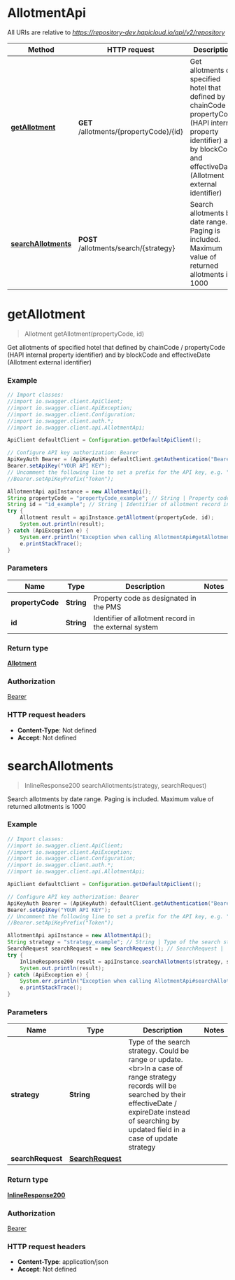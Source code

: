 # AllotmentApi

All URIs are relative to *https://repository-dev.hapicloud.io/api/v2/repository*

Method | HTTP request | Description
------------- | ------------- | -------------
[**getAllotment**](AllotmentApi.md#getAllotment) | **GET** /allotments/{propertyCode}/{id} | Get allotments of specified hotel that defined by chainCode / propertyCode (HAPI internal property identifier) and by blockCode and effectiveDate (Allotment external identifier)
[**searchAllotments**](AllotmentApi.md#searchAllotments) | **POST** /allotments/search/{strategy} | Search allotments by date range. Paging is included. Maximum value of returned allotments is 1000


<a name="getAllotment"></a>
# **getAllotment**
> Allotment getAllotment(propertyCode, id)

Get allotments of specified hotel that defined by chainCode / propertyCode (HAPI internal property identifier) and by blockCode and effectiveDate (Allotment external identifier)

### Example
```java
// Import classes:
//import io.swagger.client.ApiClient;
//import io.swagger.client.ApiException;
//import io.swagger.client.Configuration;
//import io.swagger.client.auth.*;
//import io.swagger.client.api.AllotmentApi;

ApiClient defaultClient = Configuration.getDefaultApiClient();

// Configure API key authorization: Bearer
ApiKeyAuth Bearer = (ApiKeyAuth) defaultClient.getAuthentication("Bearer");
Bearer.setApiKey("YOUR API KEY");
// Uncomment the following line to set a prefix for the API key, e.g. "Token" (defaults to null)
//Bearer.setApiKeyPrefix("Token");

AllotmentApi apiInstance = new AllotmentApi();
String propertyCode = "propertyCode_example"; // String | Property code as designated in the PMS
String id = "id_example"; // String | Identifier of allotment record in the external system
try {
    Allotment result = apiInstance.getAllotment(propertyCode, id);
    System.out.println(result);
} catch (ApiException e) {
    System.err.println("Exception when calling AllotmentApi#getAllotment");
    e.printStackTrace();
}
```

### Parameters

Name | Type | Description  | Notes
------------- | ------------- | ------------- | -------------
 **propertyCode** | **String**| Property code as designated in the PMS |
 **id** | **String**| Identifier of allotment record in the external system |

### Return type

[**Allotment**](Allotment.md)

### Authorization

[Bearer](../README.md#Bearer)

### HTTP request headers

 - **Content-Type**: Not defined
 - **Accept**: Not defined

<a name="searchAllotments"></a>
# **searchAllotments**
> InlineResponse200 searchAllotments(strategy, searchRequest)

Search allotments by date range. Paging is included. Maximum value of returned allotments is 1000

### Example
```java
// Import classes:
//import io.swagger.client.ApiClient;
//import io.swagger.client.ApiException;
//import io.swagger.client.Configuration;
//import io.swagger.client.auth.*;
//import io.swagger.client.api.AllotmentApi;

ApiClient defaultClient = Configuration.getDefaultApiClient();

// Configure API key authorization: Bearer
ApiKeyAuth Bearer = (ApiKeyAuth) defaultClient.getAuthentication("Bearer");
Bearer.setApiKey("YOUR API KEY");
// Uncomment the following line to set a prefix for the API key, e.g. "Token" (defaults to null)
//Bearer.setApiKeyPrefix("Token");

AllotmentApi apiInstance = new AllotmentApi();
String strategy = "strategy_example"; // String | Type of the search strategy. Could be range or update.<br>In a case of range strategy records will be searched by their effectiveDate / expireDate instead of searching by updated field in a case of update strategy
SearchRequest searchRequest = new SearchRequest(); // SearchRequest | 
try {
    InlineResponse200 result = apiInstance.searchAllotments(strategy, searchRequest);
    System.out.println(result);
} catch (ApiException e) {
    System.err.println("Exception when calling AllotmentApi#searchAllotments");
    e.printStackTrace();
}
```

### Parameters

Name | Type | Description  | Notes
------------- | ------------- | ------------- | -------------
 **strategy** | **String**| Type of the search strategy. Could be range or update.&lt;br&gt;In a case of range strategy records will be searched by their effectiveDate / expireDate instead of searching by updated field in a case of update strategy |
 **searchRequest** | [**SearchRequest**](SearchRequest.md)|  |

### Return type

[**InlineResponse200**](InlineResponse200.md)

### Authorization

[Bearer](../README.md#Bearer)

### HTTP request headers

 - **Content-Type**: application/json
 - **Accept**: Not defined

